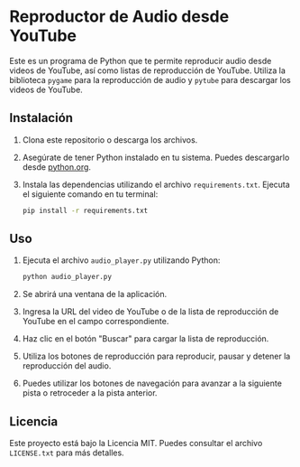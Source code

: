 # Reproductor de Audio desde YouTube

Este es un programa de Python que te permite reproducir audio desde videos de YouTube, así como listas de reproducción de YouTube. Utiliza la biblioteca `pygame` para la reproducción de audio y `pytube` para descargar los videos de YouTube.

## Instalación

1. Clona este repositorio o descarga los archivos.
2. Asegúrate de tener Python instalado en tu sistema. Puedes descargarlo desde [python.org](https://www.python.org/).
3. Instala las dependencias utilizando el archivo `requirements.txt`. Ejecuta el siguiente comando en tu terminal:

    ```bash
    pip install -r requirements.txt
    ```

## Uso

1. Ejecuta el archivo `audio_player.py` utilizando Python:

    ```bash
    python audio_player.py
    ```

2. Se abrirá una ventana de la aplicación.
3. Ingresa la URL del video de YouTube o de la lista de reproducción de YouTube en el campo correspondiente.
4. Haz clic en el botón "Buscar" para cargar la lista de reproducción.
5. Utiliza los botones de reproducción para reproducir, pausar y detener la reproducción del audio.
6. Puedes utilizar los botones de navegación para avanzar a la siguiente pista o retroceder a la pista anterior.

## Licencia

Este proyecto está bajo la Licencia MIT. Puedes consultar el archivo `LICENSE.txt` para más detalles.
